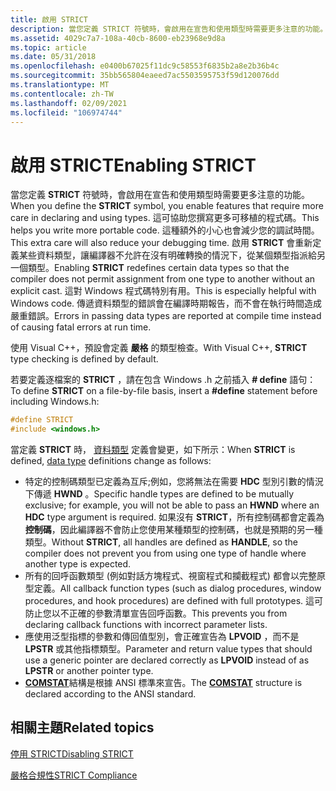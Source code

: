 ```yaml
---
title: 啟用 STRICT
description: 當您定義 STRICT 符號時，會啟用在宣告和使用類型時需要更多注意的功能。
ms.assetid: 4029c7a7-108a-40cb-8600-eb23968e9d8a
ms.topic: article
ms.date: 05/31/2018
ms.openlocfilehash: e0400b67025f11dc9c58553f6835b2a8e2b36b4c
ms.sourcegitcommit: 35bb565804eaeed7ac5503595753f59d120076dd
ms.translationtype: MT
ms.contentlocale: zh-TW
ms.lasthandoff: 02/09/2021
ms.locfileid: "106974744"
---
```

# <a name="enabling-strict"></a><span data-ttu-id="88607-103">啟用 STRICT</span><span class="sxs-lookup"><span data-stu-id="88607-103">Enabling STRICT</span></span>

<span data-ttu-id="88607-104">當您定義 **STRICT** 符號時，會啟用在宣告和使用類型時需要更多注意的功能。</span><span class="sxs-lookup"><span data-stu-id="88607-104">When you define the **STRICT** symbol, you enable features that require more care in declaring and using types.</span></span> <span data-ttu-id="88607-105">這可協助您撰寫更多可移植的程式碼。</span><span class="sxs-lookup"><span data-stu-id="88607-105">This helps you write more portable code.</span></span> <span data-ttu-id="88607-106">這種額外的小心也會減少您的調試時間。</span><span class="sxs-lookup"><span data-stu-id="88607-106">This extra care will also reduce your debugging time.</span></span> <span data-ttu-id="88607-107">啟用 **STRICT** 會重新定義某些資料類型，讓編譯器不允許在沒有明確轉換的情況下，從某個類型指派給另一個類型。</span><span class="sxs-lookup"><span data-stu-id="88607-107">Enabling **STRICT** redefines certain data types so that the compiler does not permit assignment from one type to another without an explicit cast.</span></span> <span data-ttu-id="88607-108">這對 Windows 程式碼特別有用。</span><span class="sxs-lookup"><span data-stu-id="88607-108">This is especially helpful with Windows code.</span></span> <span data-ttu-id="88607-109">傳遞資料類型的錯誤會在編譯時期報告，而不會在執行時間造成嚴重錯誤。</span><span class="sxs-lookup"><span data-stu-id="88607-109">Errors in passing data types are reported at compile time instead of causing fatal errors at run time.</span></span>

<span data-ttu-id="88607-110">使用 Visual C++，預設會定義 **嚴格** 的類型檢查。</span><span class="sxs-lookup"><span data-stu-id="88607-110">With Visual C++, **STRICT** type checking is defined by default.</span></span>

<span data-ttu-id="88607-111">若要定義逐檔案的 **STRICT** ，請在包含 Windows .h 之前插入 **\# define** 語句：</span><span class="sxs-lookup"><span data-stu-id="88607-111">To define **STRICT** on a file-by-file basis, insert a **\#define** statement before including Windows.h:</span></span>


```C++
#define STRICT
#include <windows.h>
```



<span data-ttu-id="88607-112">當定義 **STRICT** 時， [資料類型](windows-data-types.md) 定義會變更，如下所示：</span><span class="sxs-lookup"><span data-stu-id="88607-112">When **STRICT** is defined, [data type](windows-data-types.md) definitions change as follows:</span></span>

-   <span data-ttu-id="88607-113">特定的控制碼類型已定義為互斥;例如，您將無法在需要 **HDC** 型別引數的情況下傳遞 **HWND** 。</span><span class="sxs-lookup"><span data-stu-id="88607-113">Specific handle types are defined to be mutually exclusive; for example, you will not be able to pass an **HWND** where an **HDC** type argument is required.</span></span> <span data-ttu-id="88607-114">如果沒有 **STRICT**，所有控制碼都會定義為 **控制碼**，因此編譯器不會防止您使用某種類型的控制碼，也就是預期的另一種類型。</span><span class="sxs-lookup"><span data-stu-id="88607-114">Without **STRICT**, all handles are defined as **HANDLE**, so the compiler does not prevent you from using one type of handle where another type is expected.</span></span>
-   <span data-ttu-id="88607-115">所有的回呼函數類型 (例如對話方塊程式、視窗程式和攔截程式) 都會以完整原型定義。</span><span class="sxs-lookup"><span data-stu-id="88607-115">All callback function types (such as dialog procedures, window procedures, and hook procedures) are defined with full prototypes.</span></span> <span data-ttu-id="88607-116">這可防止您以不正確的參數清單宣告回呼函數。</span><span class="sxs-lookup"><span data-stu-id="88607-116">This prevents you from declaring callback functions with incorrect parameter lists.</span></span>
-   <span data-ttu-id="88607-117">應使用泛型指標的參數和傳回值型別，會正確宣告為 **LPVOID** ，而不是 **LPSTR** 或其他指標類型。</span><span class="sxs-lookup"><span data-stu-id="88607-117">Parameter and return value types that should use a generic pointer are declared correctly as **LPVOID** instead of as **LPSTR** or another pointer type.</span></span>
-   <span data-ttu-id="88607-118">[**COMSTAT**](/windows/desktop/api/winbase/ns-winbase-comstat)結構是根據 ANSI 標準來宣告。</span><span class="sxs-lookup"><span data-stu-id="88607-118">The [**COMSTAT**](/windows/desktop/api/winbase/ns-winbase-comstat) structure is declared according to the ANSI standard.</span></span>

## <a name="related-topics"></a><span data-ttu-id="88607-119">相關主題</span><span class="sxs-lookup"><span data-stu-id="88607-119">Related topics</span></span>

<dl> <dt>

[<span data-ttu-id="88607-120">停用 STRICT</span><span class="sxs-lookup"><span data-stu-id="88607-120">Disabling STRICT</span></span>](disabling-strict.md)
</dt> <dt>

[<span data-ttu-id="88607-121">嚴格合規性</span><span class="sxs-lookup"><span data-stu-id="88607-121">STRICT Compliance</span></span>](strict-compliance.md)
</dt> </dl>

 

 
